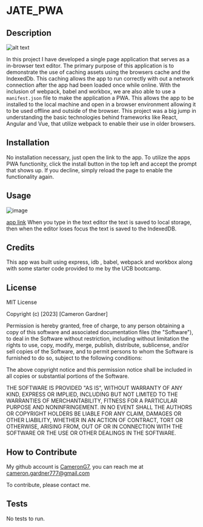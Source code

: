# JATE_PWA

## Description

![alt text](https://img.shields.io/badge/License-MIT-blue )

In this project I have developed a single page application that serves as a in-browser text editor. The primary purpose of this application is to demonstrate the use of caching assets using the browsers cache and the IndexedDb. 
This caching allows the app to run correctly with out a network connection after the app had been loaded once while online.
With the inclusion of webpack, babel and workbox, we are also able to use a ```manifest.json``` file to make the application a PWA. This allows the app to be installed to the local machine and open in a browser environment allowing it to be used offline and outside of the browser.
This project was a big jump in understanding the basic technologies behind frameworks like React, Angular and Vue, that utilize webpack to enable their use in older browsers. 

## Installation

No installation necessary, just open the link to the app.
To utilize the apps PWA functionity, click the install button in the top left and accept the prompt that shows up.
If you decline, simply reload the page to enable the functionality again.


## Usage

![image](https://github.com/CameronG7/JATE_PWA/assets/122698132/89660f17-93da-4f7d-aed5-a0fdb8876936)

[app link](https://salty-temple-36941-0e4bb5ef543d.herokuapp.com/)
When you type in the text editor the text is saved to local storage, then when the editor loses focus the text is saved to the IndexedDB.


## Credits

This app was built using express, idb , babel, webpack and workbox along with some starter code provided to me by the UCB bootcamp.

## License

MIT License

Copyright (c) [2023] [Cameron Gardner]

Permission is hereby granted, free of charge, to any person obtaining a copy
of this software and associated documentation files (the "Software"), to deal
in the Software without restriction, including without limitation the rights
to use, copy, modify, merge, publish, distribute, sublicense, and/or sell
copies of the Software, and to permit persons to whom the Software is
furnished to do so, subject to the following conditions:

The above copyright notice and this permission notice shall be included in all
copies or substantial portions of the Software.

THE SOFTWARE IS PROVIDED "AS IS", WITHOUT WARRANTY OF ANY KIND, EXPRESS OR
IMPLIED, INCLUDING BUT NOT LIMITED TO THE WARRANTIES OF MERCHANTABILITY,
FITNESS FOR A PARTICULAR PURPOSE AND NONINFRINGEMENT. IN NO EVENT SHALL THE
AUTHORS OR COPYRIGHT HOLDERS BE LIABLE FOR ANY CLAIM, DAMAGES OR OTHER
LIABILITY, WHETHER IN AN ACTION OF CONTRACT, TORT OR OTHERWISE, ARISING FROM,
OUT OF OR IN CONNECTION WITH THE SOFTWARE OR THE USE OR OTHER DEALINGS IN THE
SOFTWARE.


## How to Contribute

My github account is [CameronG7](https://github.com/CameronG7/),  you can reach me at cameron.gardner777@gmail.com

To contribute, please contact me.

## Tests

No tests to run.
